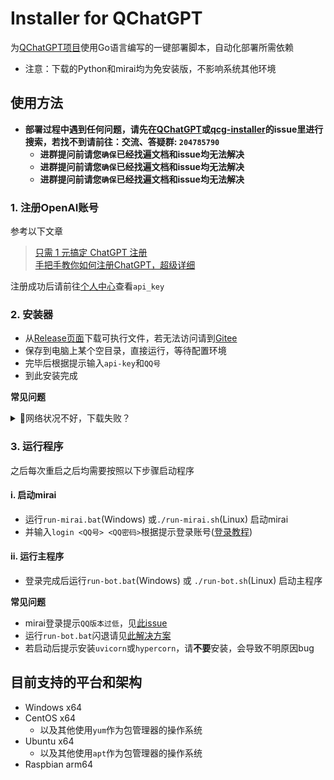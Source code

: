 # Installer for QChatGPT

为[QChatGPT项目](https://github.com/RockChinQ/QChatGPT)使用Go语言编写的一键部署脚本，自动化部署所需依赖  

- 注意：下载的Python和mirai均为免安装版，不影响系统其他环境

## 使用方法

- **部署过程中遇到任何问题，请先在[QChatGPT](https://github.com/RockChinQ/QChatGPT/issues)或[qcg-installer](https://github.com/RockChinQ/qcg-installer/issues)的issue里进行搜索，若找不到请前往：交流、答疑群: `204785790`**
    - **进群提问前请您`确保`已经找遍文档和issue均无法解决**
    - **进群提问前请您`确保`已经找遍文档和issue均无法解决**
    - **进群提问前请您`确保`已经找遍文档和issue均无法解决**

### 1. 注册OpenAI账号

参考以下文章

> [只需 1 元搞定 ChatGPT 注册](https://zhuanlan.zhihu.com/p/589470082)  
> [手把手教你如何注册ChatGPT，超级详细](https://guxiaobei.com/51461)

注册成功后请前往[个人中心](https://beta.openai.com/account/api-keys)查看`api_key`  

### 2. 安装器

- 从[Release页面](https://github.com/RockChinQ/qcg-installer/releases/latest)下载可执行文件，若无法访问请到[Gitee](https://gitee.com/RockChin/qcg-installer/releases/latest)   
- 保存到电脑上某个空目录，直接运行，等待配置环境
- 完毕后根据提示输入`api-key`和`QQ号`  
- 到此安装完成

**常见问题**

<details>
<summary>📵网络状况不好，下载失败？</summary>

解决方法:

- 若您有网络代理可用于提速，可在启动安装器时提供参数`-p <代理地址>`,如：
```
qcg-installer-0.1-windows-x64.exe -p http://localhost:7890
```

- 也可以提前下载所需文件，安装器运行中将不再进行下载，此功能适用于安装器版本`0.7`以上
    - Windows系统，下载以下文件并放置在安装器同目录，**请勿**重命名
        - [python-3.10.9-embed-amd64.zip](https://www.python.org/ftp/python/3.10.9/python-3.10.9-embed-amd64.zip)
        - [get-pip.py](https://bootstrap.pypa.io/get-pip.py)
        - [mcl-installer-a02f711-windows-amd64.exe](https://github.com/iTXTech/mcl-installer/releases/download/a02f711/mcl-installer-a02f711-windows-amd64.exe)
    - Linux系统，下载以下文件并放置在安装器同目录，**请勿**重命名
        - [Python-3.10.9.tgz](https://www.python.org/ftp/python/3.10.9/Python-3.10.9.tgz)
        - [get-pip.py](https://bootstrap.pypa.io/get-pip.py)
        - [mcl-installer-a02f711-linux-amd64-musl](https://github.com/iTXTech/mcl-installer/releases/download/a02f711/mcl-installer-a02f711-linux-amd64-musl)
</details>
    
### 3. 运行程序

之后每次重启之后均需要按照以下步骤启动程序

#### i. 启动mirai
- 运行`run-mirai.bat`(Windows) 或`./run-mirai.sh`(Linux) 启动mirai
- 并输入`login <QQ号> <QQ密码>`根据提示登录账号([登录教程](https://yiri-mirai.wybxc.cc/tutorials/01/configuration#4-%E7%99%BB%E5%BD%95-qq))

#### ii. 运行主程序

- 登录完成后运行`run-bot.bat`(Windows) 或 `./run-bot.sh`(Linux) 启动主程序  

**常见问题**

- mirai登录提示`QQ版本过低`，见[此issue](https://github.com/RockChinQ/QChatGPT/issues/38)
- 运行`run-bot.bat`闪退请见[此解决方案](https://github.com/RockChinQ/qcg-installer/issues/2)
- 若启动后提示安装`uvicorn`或`hypercorn`，请**不要**安装，会导致不明原因bug

## 目前支持的平台和架构

- Windows x64
- CentOS x64
    - 以及其他使用`yum`作为包管理器的操作系统
- Ubuntu x64
    - 以及其他使用`apt`作为包管理器的操作系统
- Raspbian arm64
